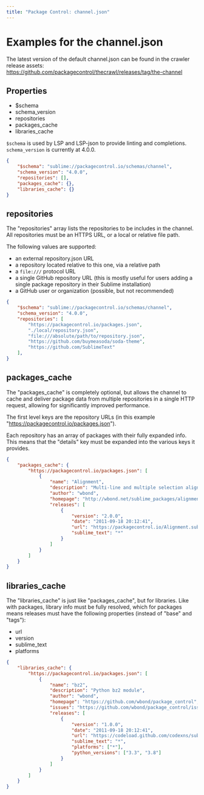 ```yaml
---
title: "Package Control: channel.json"
---
```


<!-- Original: https://github.com/wbond/package_control/blob/master/example-channel.json -->


# Examples for the channel.json

The latest version of the default channel.json can be found in the crawler release assets:  
https://github.com/packagecontrol/thecrawl/releases/tag/the-channel


## Properties

- $schema
- schema_version
- repositories
- packages_cache
- libraries_cache

`$schema` is used by LSP and LSP-json to provide linting and completions.
`schema_version` is currently at 4.0.0.

```json
{
    "$schema": "sublime://packagecontrol.io/schemas/channel",
    "schema_version": "4.0.0",
    "repositories": [],
    "packages_cache": {},
    "libraries_cache": {}
}
```


## repositories

The "repositories" array lists the repositories to be includes in the channel. All repositories must be an HTTPS URL, or a local or relative file path.

The following values are supported:

- an external repository.json URL
- a repository located relative to this one, via a relative path
- a `file:///` protocol URL
- a single GitHub repository URL (this is mostly useful for users adding a single package repository in their Sublime installation)
- a GitHub user or organization (possible, but not recommended)

```json
{
	"$schema": "sublime://packagecontrol.io/schemas/channel",
	"schema_version": "4.0.0",
	"repositories": [
		"https://packagecontrol.io/packages.json",
		"./local/repository.json",
		"file:///absolute/path/to/repository.json",
		"https://github.com/buymeasoda/soda-theme",
		"https://github.com/SublimeText"
	],
}
```


## packages_cache

The "packages_cache" is completely optional, but allows the channel to cache and deliver package data from multiple repositories in a single HTTP request, allowing for significantly improved performance.

The first level keys are the repository URLs (in this example "https://packagecontrol.io/packages.json").

Each repository has an array of packages with their fully expanded info. This means that the "details" key must be expanded into the various keys it provides.

```json
{
	"packages_cache": {
		"https://packagecontrol.io/packages.json": [
			{
				"name": "Alignment",
				"description": "Multi-line and multiple selection alignment plugin",
				"author": "wbond",
				"homepage": "http://wbond.net/sublime_packages/alignment",
				"releases": [
					{
						"version": "2.0.0",
						"date": "2011-09-18 20:12:41",
						"url": "https://packagecontrol.io/Alignment.sublime-package",
						"sublime_text": "*"
					}
				]
			}
		]
	}
}
```


## libraries_cache

The "libraries_cache" is just like "packages_cache", but for libraries.
Like with packages, library info must be fully resolved, which for packages means releases must have the following properties (instead of "base" and "tags"):

- url
- version
- sublime_text
- platforms

```json
{
	"libraries_cache": {
		"https://packagecontrol.io/packages.json": [
			{
				"name": "bz2",
				"description": "Python bz2 module",
				"author": "wbond",
				"homepage": "https://github.com/wbond/package_control",
				"issues": "https://github.com/wbond/package_control/issues",
				"releases": [
					{
						"version": "1.0.0",
						"date": "2011-09-18 20:12:41",
						"url": "https://codeload.github.com/codexns/sublime-bz2/zip/1.0.0",
						"sublime_text": "*",
						"platforms": ["*"],
						"python_versions": ["3.3", "3.8"]
					}
				]
			}
		]
	}
}
```
